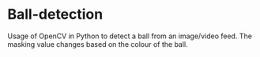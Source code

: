 # Ball-detection
Usage of OpenCV in Python to detect a ball from an image/video feed. The masking value changes based on the colour of the ball.
